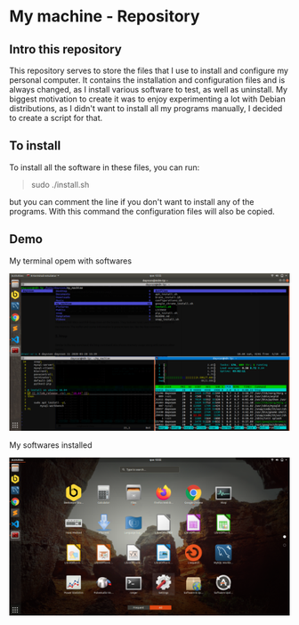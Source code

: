 # My machine - Repository

## Intro this repository

This repository serves to store the files that I use to install and configure my personal computer. It contains the installation and configuration files and is always changed, as I install various software to test, as well as uninstall. My biggest motivation to create it was to enjoy experimenting a lot with Debian distributions, as I didn't want to install all my programs manually, I decided to create a script for that.

## To install

To install all the software in these files, you can run:

> sudo ./install.sh

but you can comment the line if you don't want to install any of the programs. With this command the configuration files will also be copied.

## Demo

My terminal opem with softwares

![](./IMG/demo_t.png)

My softwares installed

![](./IMG/demo_s.png)

